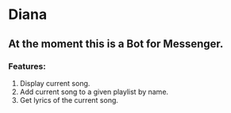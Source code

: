 # Diana

## At the moment this is a Bot for Messenger.

### Features:
1. Display current song.
2. Add current song to a given playlist by name.
3. Get lyrics of the current song.
